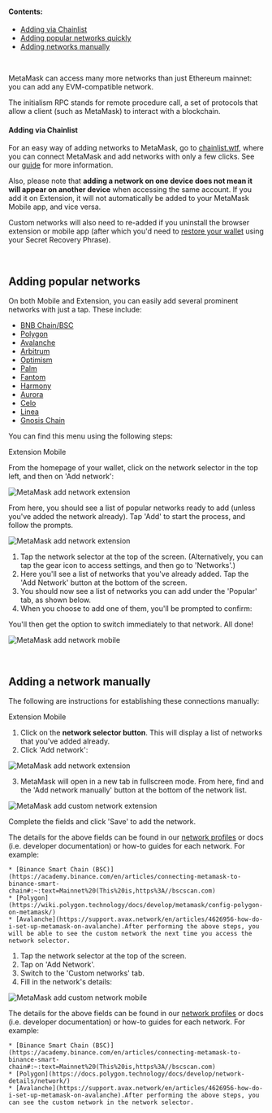 #### Contents:


* [Adding via Chainlist](#h_01G63FNEWV5JGZ6XR0B3P0EAT2)
* [Adding popular networks quickly](#h_01G63GGCJH5GCYDYPH5RNWNZQ8)
* [Adding networks manually](#h_01G63GGJ83DGDRCS2ZWXM37CV5)


 


MetaMask can access many more networks than just Ethereum mainnet: you can add any EVM-compatible network. 


The initialism RPC stands for remote procedure call, a set of protocols that allow a client (such as MetaMask) to interact with a blockchain. 



#### Adding via Chainlist


For an easy way of adding networks to MetaMask, go to [chainlist.wtf](https://chainlist.wtf/), where you can connect MetaMask and add networks with only a few clicks. See our [guide](https://support.metamask.io/hc/en-us/articles/360058992772) for more information. 



Also, please note that **adding a network on one device does not mean it will appear on another device** when accessing the same account. If you add it on Extension, it will not automatically be added to your MetaMask Mobile app, and vice versa.


Custom networks will also need to re-added if you uninstall the browser extension or mobile app (after which you'd need to [restore your wallet](https://support.metamask.io/hc/en-us/articles/360015289612) using your Secret Recovery Phrase).


 


Adding popular networks
-----------------------


On both Mobile and Extension, you can easily add several prominent networks with just a tap. These include:


* [BNB Chain/BSC](https://support.metamask.io/hc/en-us/articles/4415758120219)
* [Polygon](https://support.metamask.io/hc/en-us/articles/4415758346267)
* [Avalanche](https://support.metamask.io/hc/en-us/articles/4415758179355)
* [Arbitrum](https://support.metamask.io/hc/en-us/articles/4415758358299)
* [Optimism](https://support.metamask.io/hc/en-us/articles/4415758352667)
* [Palm](https://support.metamask.io/hc/en-us/articles/4415771874971)
* [Fantom](https://support.metamask.io/hc/en-us/articles/4415758161435)
* [Harmony](https://support.metamask.io/hc/en-us/articles/4415758143387)
* [Aurora](https://support.metamask.io/hc/en-us/articles/6945467429019)
* [Celo](https://celo.org/)
* [Linea](https://linea.build/)
* [Gnosis Chain](https://docs.gnosischain.com/)


You can find this menu using the following steps:




Extension Mobile


From the homepage of your wallet, click on the network selector in the top left, and then on 'Add network':


![MetaMask add network extension](https://support.metamask.io/hc/article_attachments/17009103085723)


From here, you should see a list of popular networks ready to add (unless you've added the network already). Tap 'Add' to start the process, and follow the prompts.


![MetaMask add network extension](https://support.metamask.io/hc/article_attachments/17009119117211)




1. Tap the network selector at the top of the screen. (Alternatively, you can tap the gear icon to access settings, and then go to 'Networks'.)
2. Here you'll see a list of networks that you've already added. Tap the 'Add Network' button at the bottom of the screen.
3. You should now see a list of networks you can add under the 'Popular' tab, as shown below.
4. When you choose to add one of them, you'll be prompted to confirm:


You'll then get the option to switch immediately to that network. All done!


![MetaMask add network mobile](https://support.metamask.io/hc/article_attachments/17009119126555)




 


Adding a network manually
-------------------------


The following are instructions for establishing these connections manually:




Extension Mobile


1. Click on the **network selector button**. This will display a list of networks that you've added already.
2. Click 'Add network':


![MetaMask add network extension](https://support.metamask.io/hc/article_attachments/17009103085723)


3. MetaMask will open in a new tab in fullscreen mode. From here, find and the 'Add network manually' button at the bottom of the network list. 


![MetaMask add custom network extension](https://support.metamask.io/hc/article_attachments/17009119129755)


Complete the fields and click 'Save' to add the network. 


The details for the above fields can be found in our [network profiles](https://support.metamask.io/hc/en-us/articles/4415750833691) or docs (i.e. developer documentation) or how-to guides for each network. For example:


	* [Binance Smart Chain (BSC)](https://academy.binance.com/en/articles/connecting-metamask-to-binance-smart-chain#:~:text=Mainnet%20(This%20is,https%3A//bscscan.com)
	* [Polygon](https://wiki.polygon.technology/docs/develop/metamask/config-polygon-on-metamask/)
	* [Avalanche](https://support.avax.network/en/articles/4626956-how-do-i-set-up-metamask-on-avalanche).After performing the above steps, you will be able to see the custom network the next time you access the network selector.




1. Tap the network selector at the top of the screen.
2. Tap on 'Add Network'.
3. Switch to the 'Custom networks' tab.
4. Fill in the network's details:


![MetaMask add custom network mobile](https://support.metamask.io/hc/article_attachments/17009103087899)


The details for the above fields can be found in our [network profiles](https://support.metamask.io/hc/en-us/articles/4415750833691) or docs (i.e. developer documentation) or how-to guides for each network. For example:


	* [Binance Smart Chain (BSC)](https://academy.binance.com/en/articles/connecting-metamask-to-binance-smart-chain#:~:text=Mainnet%20(This%20is,https%3A//bscscan.com)
	* [Polygon](https://docs.polygon.technology/docs/develop/network-details/network/)
	* [Avalanche](https://support.avax.network/en/articles/4626956-how-do-i-set-up-metamask-on-avalanche).After performing the above steps, you can see the custom network in the network selector.



